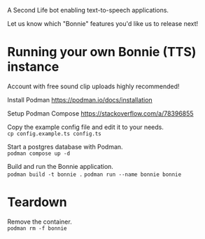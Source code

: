 A Second Life bot enabling text-to-speech applications. 

Let us know which "Bonnie" features you'd like us to release next!

# Running your own Bonnie (TTS) instance

Account with free sound clip uploads highly recommended!

Install Podman
https://podman.io/docs/installation

Setup Podman Compose
https://stackoverflow.com/a/78396855

Copy the example config file and edit it to your needs.  
`cp config.example.ts config.ts`

Start a postgres database with Podman.  
`podman compose up -d`

Build and run the Bonnie application.  
`podman build -t bonnie .`
`podman run --name bonnie bonnie`

# Teardown

Remove the container.  
`podman rm -f bonnie`
